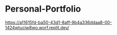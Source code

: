 # Personal-Portfolio
https://a11615fd-ba50-43d1-8aff-9b4a336ddaa8-00-1424wtuciw8wo.worf.replit.dev/
